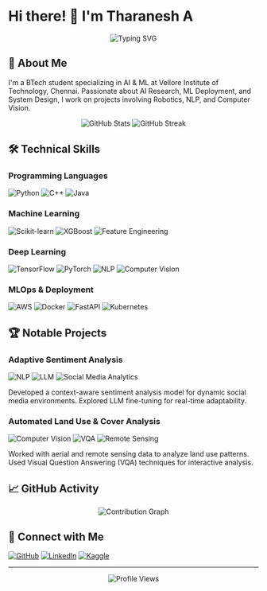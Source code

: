 # Hi there! 👋 I'm Tharanesh A

<div align="center">
  <img src="https://readme-typing-svg.herokuapp.com?font=Fira+Code&duration=3000&pause=1000&color=00B8D4&center=true&vCenter=true&width=435&lines=AI%2FML+Engineer;BTech+Student+at+VIT+Chennai;Passionate+about+AI+Research;ML+Deployment+Enthusiast" alt="Typing SVG" />
</div>

## 🚀 About Me

I'm a BTech student specializing in AI & ML at Vellore Institute of Technology, Chennai. Passionate about AI Research, ML Deployment, and System Design, I work on projects involving Robotics, NLP, and Computer Vision.

<div align="center">
  <img src="https://github-readme-stats.vercel.app/api?username=TharaneshA&show_icons=true&theme=tokyonight" alt="GitHub Stats" />
  <img src="https://github-readme-streak-stats.herokuapp.com/?user=TharaneshA&theme=tokyonight" alt="GitHub Streak" />
</div>

## 🛠️ Technical Skills

### Programming Languages
![Python](https://img.shields.io/badge/Python-3776AB?style=for-the-badge&logo=python&logoColor=white)
![C++](https://img.shields.io/badge/C++-00599C?style=for-the-badge&logo=cplusplus&logoColor=white)
![Java](https://img.shields.io/badge/Java-ED8B00?style=for-the-badge&logo=openjdk&logoColor=white)

### Machine Learning
![Scikit-learn](https://img.shields.io/badge/Scikit--learn-F7931E?style=for-the-badge&logo=scikit-learn&logoColor=white)
![XGBoost](https://img.shields.io/badge/XGBoost-337AB7?style=for-the-badge&logo=xgboost&logoColor=white)
![Feature Engineering](https://img.shields.io/badge/Feature_Engineering-FF6F00?style=for-the-badge&logo=tensorflow&logoColor=white)

### Deep Learning
![TensorFlow](https://img.shields.io/badge/TensorFlow-FF6F00?style=for-the-badge&logo=tensorflow&logoColor=white)
![PyTorch](https://img.shields.io/badge/PyTorch-EE4C2C?style=for-the-badge&logo=pytorch&logoColor=white)
![NLP](https://img.shields.io/badge/NLP-4EA94B?style=for-the-badge&logo=dialogflow&logoColor=white)
![Computer Vision](https://img.shields.io/badge/Computer_Vision-5C3EE8?style=for-the-badge&logo=opencv&logoColor=white)

### MLOps & Deployment
![AWS](https://img.shields.io/badge/AWS-232F3E?style=for-the-badge&logo=amazon-aws&logoColor=white)
![Docker](https://img.shields.io/badge/Docker-2496ED?style=for-the-badge&logo=docker&logoColor=white)
![FastAPI](https://img.shields.io/badge/FastAPI-009688?style=for-the-badge&logo=fastapi&logoColor=white)
![Kubernetes](https://img.shields.io/badge/Kubernetes-326CE5?style=for-the-badge&logo=kubernetes&logoColor=white)

## 🏆 Notable Projects

### Adaptive Sentiment Analysis
![NLP](https://img.shields.io/badge/NLP-4EA94B?style=flat-square&logo=dialogflow&logoColor=white)
![LLM](https://img.shields.io/badge/LLM-FF6F00?style=flat-square&logo=tensorflow&logoColor=white)
![Social Media Analytics](https://img.shields.io/badge/Social_Media_Analytics-1DA1F2?style=flat-square&logo=twitter&logoColor=white)

Developed a context-aware sentiment analysis model for dynamic social media environments. Explored LLM fine-tuning for real-time adaptability.

### Automated Land Use & Cover Analysis
![Computer Vision](https://img.shields.io/badge/Computer_Vision-5C3EE8?style=flat-square&logo=opencv&logoColor=white)
![VQA](https://img.shields.io/badge/VQA-FF6F00?style=flat-square&logo=tensorflow&logoColor=white)
![Remote Sensing](https://img.shields.io/badge/Remote_Sensing-4EA94B?style=flat-square&logo=qgis&logoColor=white)

Worked with aerial and remote sensing data to analyze land use patterns. Used Visual Question Answering (VQA) techniques for interactive analysis.

## 📈 GitHub Activity

<div align="center">
  <img src="https://github-readme-activity-graph.vercel.app/graph?username=TharaneshA&theme=tokyo-night" alt="Contribution Graph" />
</div>

## 🤝 Connect with Me

[![GitHub](https://img.shields.io/badge/GitHub-100000?style=for-the-badge&logo=github&logoColor=white)](https://github.com/TharaneshA)
[![LinkedIn](https://img.shields.io/badge/LinkedIn-0077B5?style=for-the-badge&logo=linkedin&logoColor=white)](https://linkedin.com/in/TharaneshA)
[![Kaggle](https://img.shields.io/badge/Kaggle-20BEFF?style=for-the-badge&logo=kaggle&logoColor=white)](https://kaggle.com/TharaneshA)

---

<div align="center">
  <img src="https://komarev.com/ghpvc/?username=TharaneshA&color=blueviolet&style=flat-square" alt="Profile Views" />
</div>
